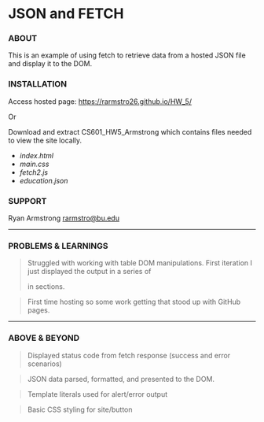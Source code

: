 # JSON and FETCH

### ABOUT

This is an example of using fetch to retrieve data from a hosted JSON file and display it to the DOM.

### INSTALLATION

Access hosted page: https://rarmstro26.github.io/HW_5/

Or

Download and extract CS601_HW5_Armstrong which contains files needed to view the site locally.
 - *index.html*
 - *main.css*
 - *fetch2.js*
 - *education.json*

### SUPPORT

Ryan Armstrong rarmstro@bu.edu

---

### PROBLEMS & LEARNINGS

> Struggled with working with table DOM manipulations. First iteration I just displayed the output in a series of <p> in sections.

> First time hosting so some work getting that stood up with GitHub pages.

---

### ABOVE & BEYOND

> Displayed status code from fetch response (success and error scenarios)

> JSON data parsed, formatted, and presented to the DOM.

> Template literals used for alert/error output

> Basic CSS styling for site/button
